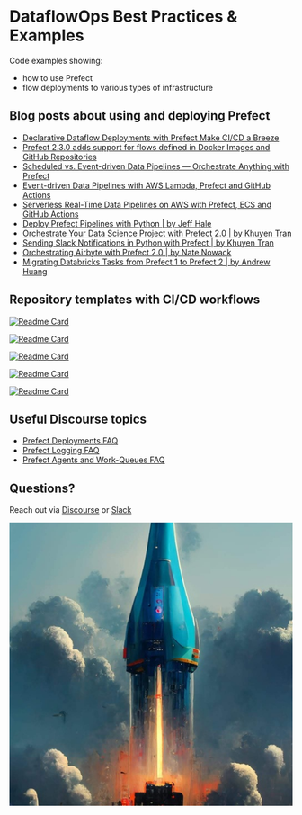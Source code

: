 # DataflowOps Best Practices & Examples
Code examples showing:
- how to use Prefect
- flow deployments to various types of infrastructure

## Blog posts about using and deploying Prefect
- [Declarative Dataflow Deployments with Prefect Make CI/CD a Breeze](https://medium.com/the-prefect-blog/declarative-dataflow-deployments-with-prefect-make-ci-cd-a-breeze-fe77bdbb58d4)
- [Prefect 2.3.0 adds support for flows defined in Docker Images and GitHub Repositories](https://medium.com/the-prefect-blog/prefect-2-3-0-adds-support-for-flows-defined-in-docker-images-and-github-repositories-79a8797a7371)
- [Scheduled vs. Event-driven Data Pipelines — Orchestrate Anything with Prefect](https://medium.com/the-prefect-blog/scheduled-vs-event-driven-data-pipelines-orchestrate-anything-with-prefect-b915e6adc3ba)
- [Event-driven Data Pipelines with AWS Lambda, Prefect and GitHub Actions](https://medium.com/the-prefect-blog/event-driven-data-pipelines-with-aws-lambda-prefect-and-github-actions-b3d9f84b1309)
- [Serverless Real-Time Data Pipelines on AWS with Prefect, ECS and GitHub Actions](https://medium.com/the-prefect-blog/serverless-real-time-data-pipelines-on-aws-with-prefect-ecs-and-github-actions-1737c80da3f5)
- [Deploy Prefect Pipelines with Python | by Jeff Hale](https://medium.com/the-prefect-blog/deploy-prefect-pipelines-with-python-perfect-68c944a3a89f)
- [Orchestrate Your Data Science Project with Prefect 2.0 | by Khuyen Tran](https://medium.com/the-prefect-blog/orchestrate-your-data-science-project-with-prefect-2-0-4118418fd7ce)
- [Sending Slack Notifications in Python with Prefect | by Khuyen Tran](https://medium.com/the-prefect-blog/sending-slack-notifications-in-python-with-prefect-840a895f81c)
- [Orchestrating Airbyte with Prefect 2.0 | by Nate Nowack](https://medium.com/the-prefect-blog/orchestrating-airbyte-with-prefect-2-0-35501997a974)
- [Migrating Databricks Tasks from Prefect 1 to Prefect 2 | by Andrew Huang](https://medium.com/the-prefect-blog/migrating-databricks-tasks-from-prefect-1-to-prefect-2-6f1187145d18)


## Repository templates with CI/CD workflows

[![Readme Card](https://github-readme-stats.vercel.app/api/pin/?username=anna-geller&repo=dataflow-ops)](https://github.com/anna-geller/dataflow-ops)

[![Readme Card](https://github-readme-stats.vercel.app/api/pin/?username=anna-geller&repo=dataflow-ops-aws-eks)](https://github.com/anna-geller/dataflow-ops-aws-eks)

[![Readme Card](https://github-readme-stats.vercel.app/api/pin/?username=anna-geller&repo=prefect-aws-lambda)](https://github.com/anna-geller/prefect-aws-lambda)

[![Readme Card](https://github-readme-stats.vercel.app/api/pin/?username=anna-geller&repo=prefect-streaming)](https://github.com/anna-geller/prefect-streaming)

[![Readme Card](https://github-readme-stats.vercel.app/api/pin/?username=anna-geller&repo=prefect-docker-deployment)](https://github.com/anna-geller/prefect-docker-deployment)


## Useful Discourse topics

- [Prefect Deployments FAQ](https://discourse.prefect.io/t/prefect-deployments-faq/1467)
- [Prefect Logging FAQ](https://discourse.prefect.io/t/prefect-logging-faq/1476)
- [Prefect Agents and Work-Queues FAQ](https://discourse.prefect.io/t/agents-and-work-queues-faq/1468/5)

## Questions?

Reach out via [Discourse](https://discourse.prefect.io/) or [Slack](https://prefect.io/slack)

![](docs/rocket_live_data_stack_50.jpeg)




